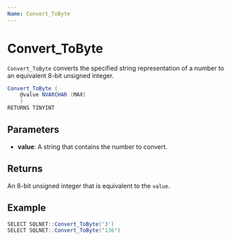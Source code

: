 ```yaml
---
Name: Convert_ToByte
---
```


# Convert_ToByte

`Convert_ToByte` converts the specified string representation of a number to an equivalent 8-bit unsigned integer.
```csharp
Convert_ToByte (
	@value NVARCHAR (MAX)
	)
RETURNS TINYINT
```

## Parameters

  - **value**: A string that contains the number to convert.

## Returns

An 8-bit unsigned integer that is equivalent to the `value`.

## Example

```csharp
SELECT SQLNET::Convert_ToByte('3')
SELECT SQLNET::Convert_ToByte('136')
```

